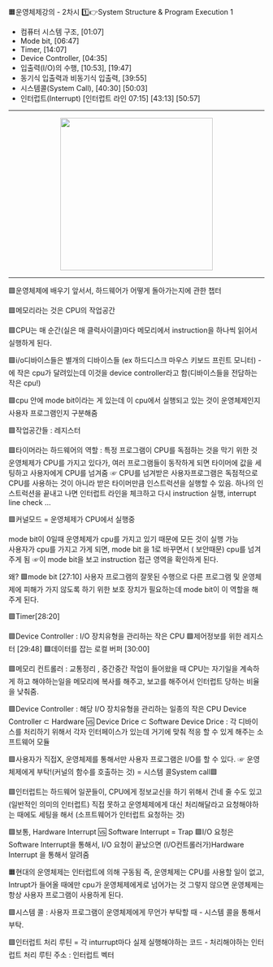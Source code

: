 🟧운영체제강의 - 2차시
1️⃣👉System Structure & Program Execution 1

- 컴퓨터 시스템 구조, [01:07]
- Mode bit, [06:47]
- Timer, [14:07]
- Device Controller, [04:35]
- 입출력(I/O)의 수행, [10:53], [19:47]
- 동기식 입출력과 비동기식 입출력, [39:55]
- 시스템콜(System Call), [40:30] [50:03]
- 인터럽트(Interrupt) [인터럽트 라인 07:15] [43:13] [50:57]

---

<p align="center"> 
<img src=https://saegeullee.github.io/static/9794b8622d268f3c45f639f843a6bc89/d945d/os-computer-system.webp width=300 >

---

🟪운영체제에 배우기 앞서서, 하드웨어가 어떻게 돌아가는지에 관한 챕터

🟪메모리라는 것은 CPU의 작업공간

🟪CPU는 매 순간(실은 매 클럭사이클)마다 메모리에서 instruction을 하나씩 읽어서 실행하게 된다.

🟪i/o디바이스들은 별개의 디바이스들 (ex 하드디스크 마우스 키보드 프린트 모니터) - 에 작은 cpu가 달려있는데 이것을 device controller라고 함(디바이스들을 전담하는 작은 cpu!)

🟪cpu 안에 mode bit이라는 게 있는데 이 cpu에서 실행되고 있는 것이 운영체제인지 사용자 프로그램인지 구분해줌

🟪작업공간들 : 레지스터

🟪타이머라는 하드웨어의 역할 : 특정 프로그램이 CPU를 독점하는 것을 막기 위한 것
운영체제가 CPU를 가지고 있다가, 여러 프로그램들이 동작하게 되면 타이머에 값을 세팅하고 사용자에게 CPU를 넘겨줌 ☞
CPU를 넘겨받은 사용자프로그램은 독점적으로 CPU를 사용하는 것이 아니라 받은 타이머만큼 인스트럭션을 실행할 수 있음.
하나의 인스트럭션을 끝내고 나면 인터럽트 라인을 체크하고 다시 instruction 실행, interrupt line check ...

🟪커널모드 = 운영체제가 CPU에서 실행중

mode bit이 0일때 운영체제가 cpu를 가지고 있기 때문에 모든 것이 실행 가능  
사용자가 cpu를 가지고 가게 되면, mode bit 을 1로 바꾸면서 ( 보안때문) cpu를 넘겨주게 됨
☞이 mode bit을 보고 instruction 접근 영역을 확인하게 된다.

왜? 🟪mode bit [27:10]
사용자 프로그램의 잘못된 수행으로 다른 프로그램 및 운영체제에 피해가 가지 않도록 하기 위한 보호 장치가 필요하는데 mode bit이 이 역할을 해주게 된다.

🟪Timer[28:20]

🟪Device Controller : I/O 장치유형을 관리하는 작은 CPU
🟪제어정보를 위한 레지스터 [29:48]
🟪데이터를 잡는 로컬 버퍼 [30:00]

🟪메모리 컨트롤러 : 교통정리 , 중간중간 작업이 들어왔을 때 CPU는 자기일을 계속하게 하고 해야하는일을 메모리에 복사를 해주고, 보고를 해주어서 인터럽트 당하는 비율을 낮춰줌.

🟪Device Controller : 해당 I/O 장치유형을 관리하는 일종의 작은 CPU
Device Controller ⊂ Hardware 🆚 Device Drice ⊂ Software
Device Drice : 각 디바이스를 처리하기 위해서 각자 인터페이스가 있는데 거기에 맞춰 적응 할 수 있게 해주는 소프트웨어 모듈

🟪사용자가 직접X, 운영체제를 통해서만 사용자 프로그램은 I/O를 할 수 있다. ☞ 운영체제에게 부탁!(커널의 함수를 호출하는 것) = 시스템 콜System call🟪

🟪인터럽트는 하드웨어 일꾼들이, CPU에게 정보교신을 하기 위해서 건네 줄 수도 있고 (일반적인 의미의 인터럽트)
직접 못하고 운영체제에게 대신 처리해달라고 요청해야하는 때에도 세팅을 해서 (소프트웨어가 인터럽트 요청하는 것)

🟪보통, Hardware Interrupt 🆚 Software Interrupt = Trap
🟪I/O 요청은 Software Interrupt을 통해서,
I/O 요청이 끝났으면 (I/O컨트롤러가)Hardware Interrupt 을 통해서 알려줌

🟧현대의 운영체제는 인터럽트에 의해 구동됨
즉, 운영체제는 CPU를 사용할 일이 없고,
Intrupt가 들어올 때에만 cpu가 운영체제에게로 넘어가는 것 그렇지 않으면 운영체제는 항상 사용자 프로그램이 사용하게 된다.

🟪시스템 콜 : 사용자 프로그램이 운영체제에게 무언가 부탁할 때 - 시스템 콜을 통해서 부탁.

🟪인터럽트 처리 루틴 = 각 inturrupt마다 실제 실행해야하는 코드 - 처리해야하는 인터럽트 처리 루틴 주소 : 인터럽트 벡터
